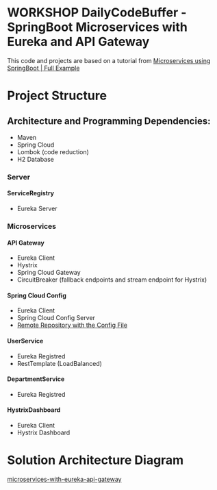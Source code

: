 # WORKSHOP DailyCodeBuffer - SpringBoot Microservices with Eureka and API Gateway

This code and projects are based on a tutorial from [Microservices using SpringBoot | Full Example](https://youtu.be/BnknNTN8icw)

# Project Structure

## Architecture and Programming Dependencies:
- Maven
- Spring Cloud
- Lombok (code reduction)
- H2 Database

### Server

#### ServiceRegistry
- Eureka Server

### Microservices

#### API Gateway
- Eureka Client
- Hystrix
- Spring Cloud Gateway
- CircuitBreaker (fallback endpoints and stream endpoint for Hystrix)

#### Spring Cloud Config
- Eureka Client
- Spring Cloud Config Server
- [Remote Repository with the Config File](https://github.com/devwdougherty/config-server-dailycodebuffer-workshop)

#### UserService
- Eureka Registred
- RestTemplate (LoadBalanced)

#### DepartmentService
- Eureka Registred

#### HystrixDashboard
- Eureka Client
- Hystrix Dashboard

# Solution Architecture Diagram

[microservices-with-eureka-api-gateway](microservices-with-eureka-api-gateway.png)

